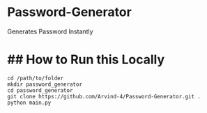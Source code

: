 # Password-Generator

Generates Password Instantly

# ## How to Run this Locally

```
cd /path/to/folder
mkdir password_generator
cd password_generator
git clone https://github.com/Arvind-4/Password-Generator.git .
python main.py
```
